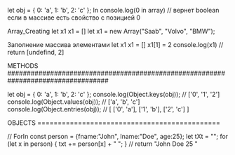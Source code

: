 let obj = { 0: 'a', 1: 'b', 2: 'c' };
In
        console.log(0 in array) // вернет boolean если в массиве есть свойство с позицией 0

Array_Creating
        let x1 x1 = []
        let x1 = new Array("Saab", "Volvo", "BMW");

Заполнение массива элементами
        let x1 x1 = []
        x1[1] = 2 
        console.log(x1) // return [undefind, 2]

METHODS ##################################################################################

let obj = { 0: 'a', 1: 'b', 2: 'c' };
console.log(Object.keys(obj)); //  ['0', '1', '2']
console.log(Object.values(obj)); // ['a', 'b', 'c']
console.log(Object.entries(obj)); // [ ['0', 'a'], ['1', 'b'], ['2', 'c'] ]








OBJECTS =============================================


// ForIn 
    const person = {fname:"John", lname:"Doe", age:25};
    let tXt = "";
    for (let x in person) {
        txt += person[x] + " ";
    } // return "John Doe 25 "

